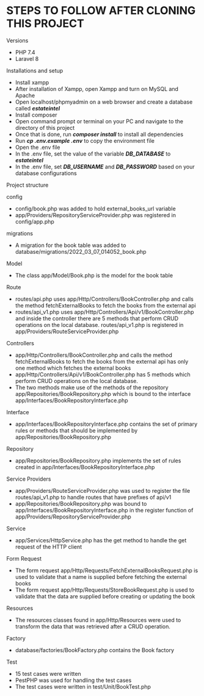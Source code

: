 # STEPS TO FOLLOW AFTER CLONING THIS PROJECT

Versions
- PHP 7.4
- Laravel 8

Installations and setup
- Install xampp
- After installation of Xampp, open Xampp and turn on MySQL and Apache
- Open localhost/phpmyadmin on a web browser and create a database called ***estateintel***
- Install composer
- Open command prompt or terminal on your PC and navigate to the directory of this project
- Once that is done, run ***composer install*** to install all dependencies
- Run ***cp .env.example .env*** to copy the environment file
- Open the .env file
- In the .env file, set the value of the variable ***DB_DATABASE*** to ***estateintel***
- In the .env file, set ***DB_USERNAME*** and ***DB_PASSWORD*** based on your database configurations

Project structure

config
- config/book.php was added to hold external_books_url variable
- app/Providers/RepositoryServiceProvider.php was registered in config/app.php

migrations
- A migration for the book table was added to database/migrations/2022_03_07_014052_book.php

Model
- The class app/Model/Book.php is the model for the book table

Route
- routes/api.php uses app/Http/Controllers/BookController.php and calls the method fetchExternalBooks to fetch the books from the external api
- routes/api_v1.php uses app/Http/Controllers/Api/v1/BookController.php and inside the controller there are 5 methods that perform CRUD operations on the local database. routes/api_v1.php is registered in app/Providers/RouteServiceProvider.php

Controllers
- app/Http/Controllers/BookController.php and calls the method fetchExternalBooks to fetch the books from the external api has only one method which fetches the external books
- app/Http/Controllers/Api/v1/BookController.php has 5 methods which perform CRUD operations on the local database.
- The two methods make use of the methods of the repository app/Repositories/BookRepository.php which is bound to the interface app/Interfaces/BookRepositoryInterface.php

Interface
- app/Interfaces/BookRepositoryInterface.php contains the set of primary rules or methods that should be implemented by app/Repositories/BookRepository.php

Repository
- app/Repositories/BookRepository.php implements the set of rules created in app/Interfaces/BookRepositoryInterface.php

Service Providers
- app/Providers/RouteServiceProvider.php was used to register the file routes/api_v1.php to handle routes that have prefixes of api/v1
- app/Repositories/BookRepository.php was bound to app/Interfaces/BookRepositoryInterface.php in the register function of app/Providers/RepositoryServiceProvider.php

Service
- app/Services/HttpService.php has the get method to handle the get request of the HTTP client

Form Request
- The form request app/Http/Requests/FetchExternalBooksRequest.php is used to validate that a name is supplied before fetching the external books
- The form request app/Http/Requests/StoreBookRequest.php is used to validate that the data are supplied before creating or updating the book

Resources
- The resources classes found in app/Http/Resources were used to transform the data that was retrieved after a CRUD operation.

Factory
- database/factories/BookFactory.php contains the Book factory

Test
- 15 test cases were written
- PestPHP was used for handling the test cases
- The test cases were written in test/Unit/BookTest.php





